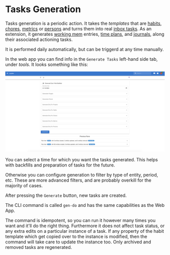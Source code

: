 # Tasks Generation

Tasks generation is a periodic action. It takes the _templates_ that are
[habits](habits.md), [chores](chores.md), [metrics](metrics.md) or [persons](persons.md) and turns them into real [inbox tasks](inbox-tasks.md). As an extension,
it generates [working mem](working-mem.md) entries, [time plans](time-plans.md),
and [journals](journals.md), along their associated actioning tasks.

It is performed daily automatically, but can be triggerd at any time manually.

In the web app you can find info in the `Generate Tasks` left-hand side tab, under _tools_. It looks
something like this:

![Gen](../assets/gen.png)

You can select a time for which you want the tasks generated. This helps with backfills and preparation
of tasks for the future.

Otherwise you can configure generation to filter by type of entity, period, etc. These are more advanced
filters, and are probably overkill for the majority of cases.

After pressing the `Generate` button, new tasks are created.

The CLI command is called `gen-do` and has the same capabilities as the Web App.

The command is idempotent, so you can run it however many times you want and it'll do the right thing.
Furthermore it does not affect task status, or any extra edits on a particular instance of a task.
If any property of the habit template which get copied over to the instance is modified, then the command
will take care to update the instance too. Only archived and removed tasks are regenerated.
